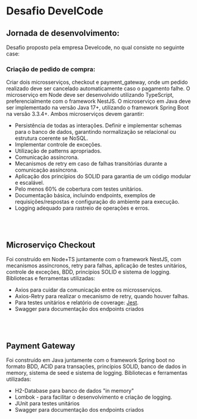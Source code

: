 # Desafio DevelCode
## Jornada de desenvolvimento:

Desafio proposto pela empresa Develcode, no qual consiste no seguinte case:

### Criação de pedido de compra:
Criar dois microsserviços, checkout e payment_gateway, onde um pedido realizado deve ser cancelado automaticamente caso o pagamento falhe.
O microserviço em Node deve ser desenvolvido utilizando TypeScript, preferencialmente com o framework NestJS.
O microserviço em Java deve ser implementado na versão Java 17+, utilizando o framework Spring Boot na versão 3.3.4+.
Ambos microserviços devem garantir:
- Persistência de todas as interações.
Definir e implementar schemas para o banco de dados, garantindo normalização se relacional ou estrutura coerente se NoSQL.
- Implementar controle de exceções.
- Utilização de patterns apropriados.
- Comunicação assíncrona.
- Mecanismos de retry em caso de falhas transitórias durante a comunicação assíncrona.
- Aplicação dos princípios do SOLID para garantia de um código modular e escalável.
- Pelo menos 60% de cobertura com testes unitários.
- Documentação básica, incluindo endpoints, exemplos de requisições/respostas e configuração do ambiente para execução.
- Logging adequado para rastreio de operações e erros.

<br></br>

## Microserviço Checkout

Foi construído em Node+TS juntamente com o framework NestJS, com mecanismos assíncronos, retry para falhas, aplicação de testes unitários, controle de exceções, BDD, princípios SOLID e sistema de logging.
Bibliotecas e ferramentas utilizadas:
- Axios para cuidar da comunicação entre os microsserviços.
- Axios-Retry para realizar o mecanismo de retry, quando houver falhas.
- Para testes unitários e relatório de coverage: [Jest](https://jestjs.io).
- Swagger para documentação dos endpoints criados

<br></br>

## Payment Gateway

Foi construído em Java juntamente com o framework Spring boot no formato BDD, ACID para transações, princípios SOLID, banco de dados in memory, sistema de seed e sistema de logging.
Bibliotecas e ferramentas utilizadas:
- H2-Database para banco de dados "in memory"
- Lombok - para facilitar o desenvolvimento e criação de logging.
- JUnit para testes unitários
- Swagger para documentação dos endpoints criados